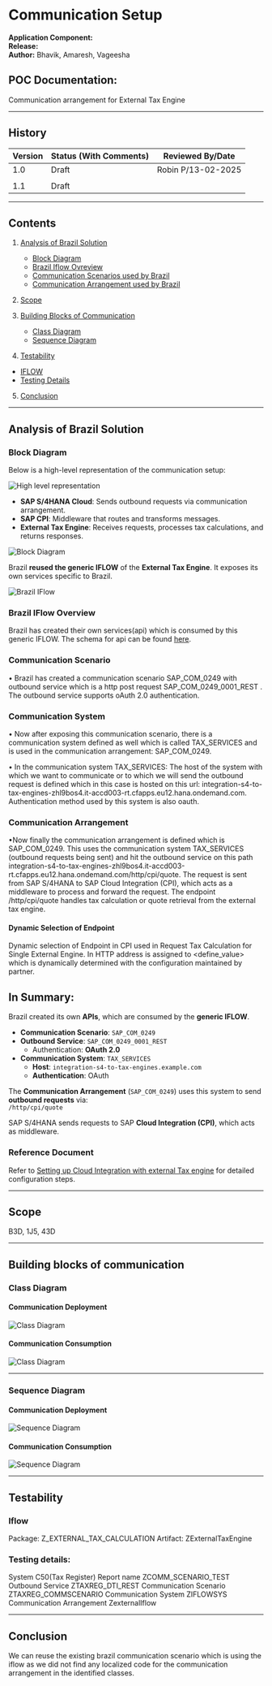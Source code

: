 # Communication Setup

**Application Component:**  
**Release:**  
**Author:** Bhavik, Amaresh, Vageesha  

## POC Documentation:
Communication arrangement for External Tax Engine  

---

## History

| Version | Status (With Comments) | Reviewed By/Date  |
|---------|------------------------|------------------ |
| 1.0     | Draft                  | Robin P/13-02-2025|
|                                                      |
| 1.1     | Draft                  |                   |

---

## Contents

1. [Analysis of Brazil Solution](#analysis-of-brazil-solution)  
   - [Block Diagram](#block-diagram)
   - [Brazil Iflow Ovreview](#brazil-iflow-overview)  
   - [Communication Scenarios used by Brazil](#communication-scenarios-used-by-brazil)  
   - [Communication Arrangement used by Brazil](#communication-arrangement-used-by-brazil)  

2. [Scope](#Scope)
   
3. [Building Blocks of Communication](#building-blocks-of-communication)  
   - [Class Diagram](#class-diagram)
   - [Sequence Diagram](#sequence-diagram) 

4. [Testability](#testability) 
  - [IFLOW](#iflow)
  - [Testing Details](#testing-details)

5. [Conclusion](#conclusion)

---

## Analysis of Brazil Solution
### Block Diagram

Below is a high-level representation of the communication setup:

![High level representation](images/highlevelflow.png) 


- **SAP S/4HANA Cloud**: Sends outbound requests via communication arrangement.
- **SAP CPI**: Middleware that routes and transforms messages.
- **External Tax Engine**: Receives requests, processes tax calculations, and returns responses.

![Block Diagram](images/block_diagram.png)  


Brazil **reused the generic IFLOW** of the **External Tax Engine**. It exposes its own services specific to Brazil.

![Brazil IFlow](images/genericIflow.png)  

### Brazil IFlow Overview

Brazil has created their own services(api) which is consumed by this generic IFLOW. The schema for api can be found [here](https://api.sap.com/api/taxquote_brazil/overview).

### Communication Scenario
•	Brazil has created a communication scenario SAP_COM_0249 with outbound service which is a http post request SAP_COM_0249_0001_REST . The outbound service supports oAuth 2.0 authentication.


### Communication System
• Now after exposing this communication scenario, there is a communication system defined as well which is called TAX_SERVICES and is used in the communication arrangement: SAP_COM_0249.

•	In the communication system TAX_SERVICES: The host of the system with which we want to communicate or to which we will send the outbound request is defined which in this case is hosted on this url: integration-s4-to-tax-engines-zhl9bos4.it-accd003-rt.cfapps.eu12.hana.ondemand.com. 
Authentication method used by this system is also oauth.

### Communication Arrangement
•Now finally the communication arrangement is defined which is SAP_COM_0249. This uses the communication system TAX_SERVICES (outbound requests being sent) and hit the outbound service on this path integration-s4-to-tax-engines-zhl9bos4.it-accd003-rt.cfapps.eu12.hana.ondemand.com/http/cpi/quote. The request is sent from SAP S/4HANA to SAP Cloud Integration (CPI), which acts as a middleware to process and forward the request.  The endpoint /http/cpi/quote handles tax calculation or quote retrieval from the external tax engine.

#### Dynamic Selection of Endpoint  
Dynamic selection of Endpoint in CPI used in Request Tax Calculation for Single External Engine. In HTTP address is assigned to <define_value> which is dynamically determined with the configuration maintained by partner. 

## In Summary:
Brazil created its own **APIs**, which are consumed by the **generic IFLOW**.

- **Communication Scenario**: `SAP_COM_0249`
- **Outbound Service**: `SAP_COM_0249_0001_REST`  
  - Authentication: **OAuth 2.0**
- **Communication System**: `TAX_SERVICES`  
  - **Host**: `integration-s4-to-tax-engines.example.com`
  - **Authentication**: OAuth

The **Communication Arrangement** (`SAP_COM_0249`) uses this system to send **outbound requests** via:  
`/http/cpi/quote`

SAP S/4HANA sends requests to SAP **Cloud Integration (CPI)**, which acts as middleware.


### Reference Document  
Refer to [Setting up Cloud Integration with external Tax engine](https://api.sap.com/odata/1.0/catalog.svc/Files('107589c0f80a4d479b54c56458b249f0')/$value) for detailed configuration steps.

---

## Scope
B3D, 1J5, 43D

---

## Building blocks of communication

### Class Diagram

#### Communication Deployment
![Class Diagram](images/class_diagram/CA_DEPLOYMENT.png) 

#### Communication Consumption
![Class Diagram](images/class_diagram/CA_CONSUMPTION.png) 

---
### Sequence Diagram

#### Communication Deployment
![Sequence Diagram](images/sequence_diagram/ca_creation.png)

#### Communication Consumption
![Sequence Diagram](images/sequence_diagram/Consumption_Ca.drawio.png)

---

## Testability

### Iflow

Package: Z_EXTERNAL_TAX_CALCULATION
Artifact: ZExternalTaxEngine

### Testing details:
System	C50(Tax Register)
Report name	ZCOMM_SCENARIO_TEST
Outbound Service	ZTAXREG_DTI_REST
Communication Scenario	ZTAXREG_COMMSCENARIO
Communication System	ZIFLOWSYS
Communication Arrangement	ZexternalIflow

---

## Conclusion

We can reuse the existing brazil communication scenario which is using the iflow as we did not find any localized code for the communication
arrangement in the identified classes.

